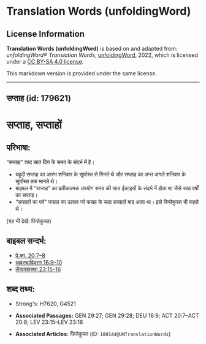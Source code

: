 # Translation Words (unfoldingWord)

## License Information

**Translation Words (unfoldingWord)** is based on and adapted from: _unfoldingWord® Translation Words_, [unfoldingWord](https://unfoldingword.org/utw), 2022, which is licensed under a [CC BY-SA 4.0 license](https://creativecommons.org/licenses/by-sa/4.0/legalcode.en).

This markdown version is provided under the same license.



--------------------------------

## सप्ताह (id: 179621)

सप्ताह, सप्ताहों
================

परिभाषा:
--------

“सप्ताह” शब्द सात दिन के समय के संदर्भ में है।

* यहूदी सप्ताह का आरंभ शनिवार के सूर्यास्त से गिनते थे और सप्ताह का अन्त अगले शनिवार के सूर्यास्त तक मानते थे।
* बाइबल में “सप्ताह” का प्रतीकात्मक उपयोग समय की सात ईकाइयों के संदर्भ में होता था जैसे सात वर्षों का सप्ताह।
* “सप्ताहों का पर्व” फसल का उत्सव जो फसह के सात सप्ताहों बाद आता था। इसे पिन्तेकुस्त भी कहते थे।

(यह भी देखें: पिन्तेकुस्त)

बाइबल सन्दर्भ:
--------------

* [प्रे.का. 20:7–8](https://ref.ly/Acts20:7-Acts20:8)
* [व्यवस्थाविवरण 16:9–10](https://ref.ly/Deut16:9-Deut16:10)
* [लैव्यव्यवस्था 23:15–16](https://ref.ly/Lev23:15-Lev23:16)

शब्द तथ्य:
----------

* Strong's: H7620, G4521

* **Associated Passages:** GEN 29:27; GEN 29:28; DEU 16:9; ACT 20:7–ACT 20:8; LEV 23:15–LEV 23:16
* **Associated Articles:** पिन्तेकुस्त (ID: `180144@UWTranslationWords`)

